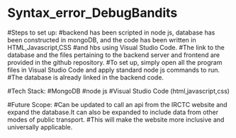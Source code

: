 # Syntax_error_DebugBandits
#Steps to set up:
#backend has been scripted in node js, database has been constructed in mongoDB, and the code has been written in HTML,Javascript,CSS
#and hbs using Visual Studio Code.
#The link to the database and the files pertaining to the backend server and frontend are provided in the github repository.
#To set up, simply open all the program files in Visual Studio Code and apply standard node js commands to run. 
#The database is already linked in the backend code.

#Tech Stack:
#MongoDB
#node js
#Visual Studio Code (html,javascript,css)

#Future Scope:
#Can be updated to call an api from the IRCTC website and expand the database.It can also be expanded to include data from other modes of public transport. 
#This will make the website more inclusive and universally applicable.
